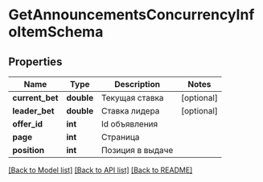 # GetAnnouncementsConcurrencyInfoItemSchema

## Properties
Name | Type | Description | Notes
------------ | ------------- | ------------- | -------------
**current_bet** | **double** | Текущая ставка | [optional] 
**leader_bet** | **double** | Ставка лидера | [optional] 
**offer_id** | **int** | Id объявления | 
**page** | **int** | Страница | 
**position** | **int** | Позиция в выдаче | 

[[Back to Model list]](../README.md#documentation-for-models) [[Back to API list]](../README.md#documentation-for-api-endpoints) [[Back to README]](../README.md)


